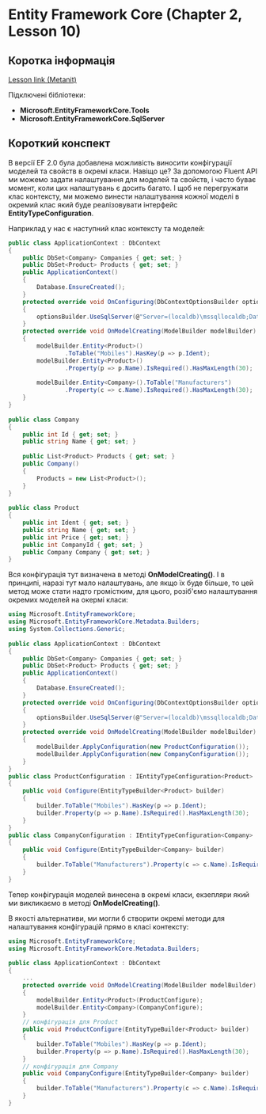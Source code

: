 # Entity Framework Core (Chapter 2, Lesson 10)

## Коротка інформація
[Lesson link (Metanit)](https://metanit.com/sharp/entityframeworkcore/2.13.php)

Підключені бібліотеки:

* **Microsoft.EntityFrameworkCore.Tools**
* **Microsoft.EntityFrameworkCore.SqlServer**

## Короткий конспект

В версії EF 2.0 була добавлена можливість виносити конфігурації моделей та свойств в окремі класи. Навіщо це? За допомогою Fluent API
ми можемо задати налаштування для моделей та свойств, і часто буває момент, коли цих налаштувань є досить багато. І щоб не перегружати
клас контексту, ми можемо винести налаштування кожної моделі в окремий клас який буде реалізовувати інтерфейс **EntityTypeConfiguration<T>**.

Наприклад у нас є наступний клас контексту та моделей:
```csharp
public class ApplicationContext : DbContext
{
    public DbSet<Company> Companies { get; set; }
    public DbSet<Product> Products { get; set; }
    public ApplicationContext()
    {
        Database.EnsureCreated();
    }
    protected override void OnConfiguring(DbContextOptionsBuilder optionsBuilder)
    {
        optionsBuilder.UseSqlServer(@"Server=(localdb)\mssqllocaldb;Database=mobileappdb;Trusted_Connection=True;");
    }
    protected override void OnModelCreating(ModelBuilder modelBuilder)
    {
        modelBuilder.Entity<Product>()
                .ToTable("Mobiles").HasKey(p => p.Ident);
        modelBuilder.Entity<Product>()
                .Property(p => p.Name).IsRequired().HasMaxLength(30);
 
        modelBuilder.Entity<Company>().ToTable("Manufacturers")
                .Property(c => c.Name).IsRequired().HasMaxLength(30);
    }
}
 
public class Company
{
    public int Id { get; set; }
    public string Name { get; set; }
 
    public List<Product> Products { get; set; }
    public Company()
    {
        Products = new List<Product>();
    }
}
 
public class Product
{
    public int Ident { get; set; }
    public string Name { get; set; }
    public int Price { get; set; }
    public int CompanyId { get; set; }
    public Company Company { get; set; }
}
```
Вся конфігурація тут визначена в методі **OnModelCreating()**. І в принципі, наразі тут мало налаштувань, але якщо їх буде більше, 
то цей метод може стати надто громістким, для цього, розіб'ємо налаштування окремих моделей на окермі класи:
```csharp
using Microsoft.EntityFrameworkCore;
using Microsoft.EntityFrameworkCore.Metadata.Builders;
using System.Collections.Generic;
 
public class ApplicationContext : DbContext
{
    public DbSet<Company> Companies { get; set; }
    public DbSet<Product> Products { get; set; }
    public ApplicationContext()
    {
        Database.EnsureCreated();
    }   
    protected override void OnConfiguring(DbContextOptionsBuilder optionsBuilder)
    {
        optionsBuilder.UseSqlServer(@"Server=(localdb)\mssqllocaldb;Database=mobileappdb2;Trusted_Connection=True;");
    }
    protected override void OnModelCreating(ModelBuilder modelBuilder)
    {
        modelBuilder.ApplyConfiguration(new ProductConfiguration());
        modelBuilder.ApplyConfiguration(new CompanyConfiguration());
    }
}
public class ProductConfiguration : IEntityTypeConfiguration<Product>
{
    public void Configure(EntityTypeBuilder<Product> builder)
    {
        builder.ToTable("Mobiles").HasKey(p => p.Ident);
        builder.Property(p => p.Name).IsRequired().HasMaxLength(30);
    }
}
public class CompanyConfiguration : IEntityTypeConfiguration<Company>
{
    public void Configure(EntityTypeBuilder<Company> builder)
    {
        builder.ToTable("Manufacturers").Property(c => c.Name).IsRequired().HasMaxLength(30);
    }
}
```
Тепер конфігурація моделей винесена в окремі класи, екзепляри який ми викликаємо в методі **OnModelCreating()**.

В якості альтернативи, ми могли б створити окремі методи для налаштування конфігурацій прямо в класі контексту:
```csharp
using Microsoft.EntityFrameworkCore;
using Microsoft.EntityFrameworkCore.Metadata.Builders;
 
public class ApplicationContext : DbContext
{
    ...
    protected override void OnModelCreating(ModelBuilder modelBuilder)
    {
        modelBuilder.Entity<Product>(ProductConfigure);
        modelBuilder.Entity<Company>(CompanyConfigure);
    }
    // конфігурація для Product
    public void ProductConfigure(EntityTypeBuilder<Product> builder)
    {
        builder.ToTable("Mobiles").HasKey(p => p.Ident);
        builder.Property(p => p.Name).IsRequired().HasMaxLength(30);
    }
    // конфігурація для Company
    public void CompanyConfigure(EntityTypeBuilder<Company> builder)
    {
        builder.ToTable("Manufacturers").Property(c => c.Name).IsRequired().HasMaxLength(30);
    }
}
```
